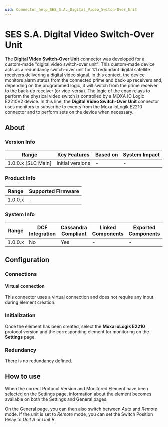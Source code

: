 ```yaml
---
uid: Connector_help_SES_S.A._Digital_Video_Switch-Over_Unit
---
```


# SES S.A. Digital Video Switch-Over Unit

The **Digital Video Switch-Over Unit** connector was developed for a custom-made "digital video switch-over unit". This custom-made device acts as a redundancy switch-over unit for 1:1 redundant digital satellite receivers delivering a digital video signal. In this context, the device monitors alarm status from the connected prime and back-up receivers and, depending on the programmed logic, it will switch from the prime receiver to the back-up receiver (or vice-versa). The logic of the coax relays to perform the physical video switch is controlled by a MOXA IO Logic E2210V2 device. In this line, the **Digital Video Switch-Over Unit** connector uses monitors to subscribe to events from the Moxa ioLogik E2210 connector and to perform sets on the device when necessary.

## About

### Version Info

| **Range**            | **Key Features** | **Based on** | **System Impact** |
|----------------------|------------------|--------------|-------------------|
| 1.0.0.x \[SLC Main\] | Initial versions | \-           | \-                |

### Product Info

| **Range** | **Supported Firmware** |
|-----------|------------------------|
| 1.0.0.x   | \-                     |

### System Info

| **Range** | **DCF Integration** | **Cassandra Compliant** | **Linked Components** | **Exported Components** |
|-----------|---------------------|-------------------------|-----------------------|-------------------------|
| 1.0.0.x   | No                  | Yes                     | \-                    | \-                      |

## Configuration

### Connections

#### Virtual connection

This connector uses a virtual connection and does not require any input during element creation.

### Initialization

Once the element has been created, select the **Moxa ioLogik E2210** protocol version and the corresponding element for monitoring on the **Settings** page.

### Redundancy

There is no redundancy defined.

## How to use

When the correct Protocol Version and Monitored Element have been selected on the Settings page, information about the element becomes available on both the Settings and General pages.

On the General page, you can then also switch between *Auto* and *Remote* mode. If the unit is set to *Remote* mode, you can set the Switch Position Relay to *Unit A* or *Unit B*.
